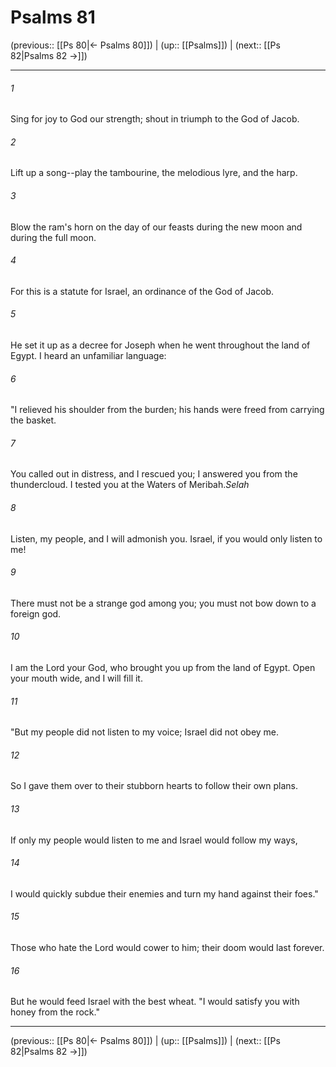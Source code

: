 # Psalms 81

(previous:: [[Ps 80|← Psalms 80]]) | (up:: [[Psalms]]) | (next:: [[Ps 82|Psalms 82 →]])

***


###### 1 
Sing for joy to God our strength; shout in triumph to the God of Jacob. 

###### 2 
Lift up a song--play the tambourine, the melodious lyre, and the harp. 

###### 3 
Blow the ram's horn on the day of our feasts during the new moon and during the full moon. 

###### 4 
For this is a statute for Israel, an ordinance of the God of Jacob. 

###### 5 
He set it up as a decree for Joseph when he went throughout the land of Egypt. I heard an unfamiliar language: 

###### 6 
"I relieved his shoulder from the burden; his hands were freed from carrying the basket. 

###### 7 
You called out in distress, and I rescued you; I answered you from the thundercloud. I tested you at the Waters of Meribah._Selah_ 

###### 8 
Listen, my people, and I will admonish you. Israel, if you would only listen to me! 

###### 9 
There must not be a strange god among you; you must not bow down to a foreign god. 

###### 10 
I am the Lord your God, who brought you up from the land of Egypt. Open your mouth wide, and I will fill it. 

###### 11 
"But my people did not listen to my voice; Israel did not obey me. 

###### 12 
So I gave them over to their stubborn hearts to follow their own plans. 

###### 13 
If only my people would listen to me and Israel would follow my ways, 

###### 14 
I would quickly subdue their enemies and turn my hand against their foes." 

###### 15 
Those who hate the Lord would cower to him; their doom would last forever. 

###### 16 
But he would feed Israel with the best wheat. "I would satisfy you with honey from the rock."

***

(previous:: [[Ps 80|← Psalms 80]]) | (up:: [[Psalms]]) | (next:: [[Ps 82|Psalms 82 →]])
